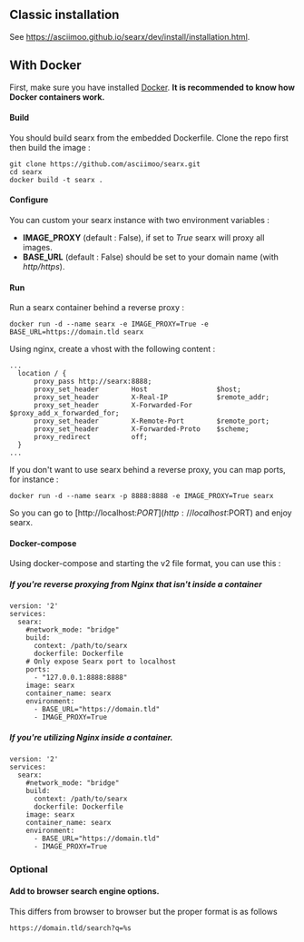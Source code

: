## Classic installation
See https://asciimoo.github.io/searx/dev/install/installation.html.

## With Docker
First, make sure you have installed [Docker](https://docs.docker.com/engine/installation/). **It is recommended to know how Docker containers work.**

#### Build
You should build searx from the embedded Dockerfile. Clone the repo first then build the image :
```
git clone https://github.com/asciimoo/searx.git
cd searx
docker build -t searx .
```

#### Configure
You can custom your searx instance with two environment variables : 
- **IMAGE_PROXY** (default : False), if set to *True* searx will proxy all images.
- **BASE_URL** (default : False) should be set to your domain name (with *http/https*).

#### Run
Run a searx container behind a reverse proxy : 
```
docker run -d --name searx -e IMAGE_PROXY=True -e BASE_URL=https://domain.tld searx
```

Using nginx, create a vhost with the following content : 
```
...
  location / {
      proxy_pass http://searx:8888;
      proxy_set_header        Host                 $host;
      proxy_set_header        X-Real-IP            $remote_addr;
      proxy_set_header        X-Forwarded-For      $proxy_add_x_forwarded_for;
      proxy_set_header        X-Remote-Port        $remote_port;
      proxy_set_header        X-Forwarded-Proto    $scheme;
      proxy_redirect          off;
  }
...
```

If you don't want to use searx behind a reverse proxy, you can map ports, for instance : 
```
docker run -d --name searx -p 8888:8888 -e IMAGE_PROXY=True searx
```
So you can go to [http://localhost:$PORT](http://localhost:$PORT) and enjoy searx.

#### Docker-compose
Using docker-compose and starting the v2 file format, you can use this : 

##### If you're reverse proxying from Nginx that isn't inside a container
```
version: '2'
services:
  searx:
    #network_mode: "bridge"
    build:
      context: /path/to/searx
      dockerfile: Dockerfile
    # Only expose Searx port to localhost 
    ports:
      - "127.0.0.1:8888:8888"
    image: searx
    container_name: searx
    environment:
      - BASE_URL="https://domain.tld"
      - IMAGE_PROXY=True
```
##### If you're utilizing Nginx inside a container.

```
version: '2'
services:
  searx:
    #network_mode: "bridge"
    build:
      context: /path/to/searx
      dockerfile: Dockerfile
    image: searx
    container_name: searx
    environment:
      - BASE_URL="https://domain.tld"
      - IMAGE_PROXY=True
```
### Optional
#### Add to browser search engine options.

This differs from browser to browser but the proper format is as follows

```
https://domain.tld/search?q=%s
```